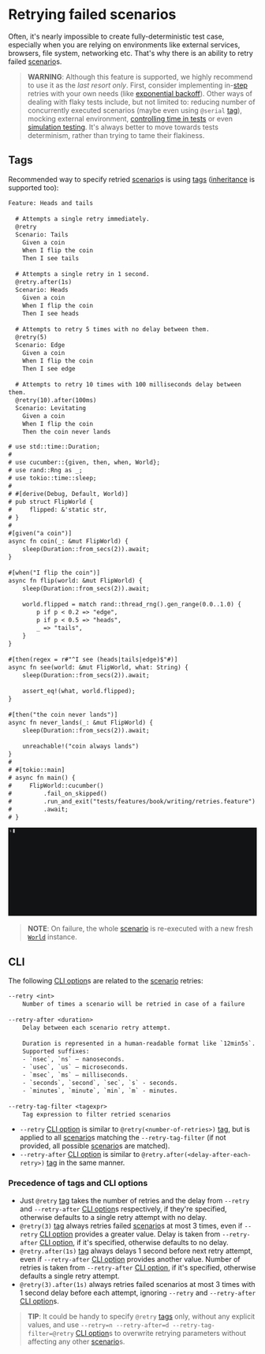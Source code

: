 Retrying failed scenarios
=========================

Often, it's nearly impossible to create fully-deterministic test case, especially when you are relying on environments like external services, browsers, file system, networking etc. That's why there is an ability to retry failed [scenario]s. 

> __WARNING__: Although this feature is supported, we highly recommend to use it as the _last resort only_. First, consider implementing in-[step] retries with your own needs (like [exponential backoff]). Other ways of dealing with flaky tests include, but not limited to: reducing number of concurrently executed scenarios (maybe even using `@serial` [tag]), mocking external environment, [controlling time in tests] or even [simulation testing]. It's always better to move towards tests determinism, rather than trying to tame their flakiness.




## Tags

Recommended way to specify retried [scenario]s is using [tags][tag] ([inheritance] is supported too):
```gherkin
Feature: Heads and tails

  # Attempts a single retry immediately.
  @retry
  Scenario: Tails
    Given a coin
    When I flip the coin
    Then I see tails
      
  # Attempts a single retry in 1 second.
  @retry.after(1s)
  Scenario: Heads
    Given a coin
    When I flip the coin
    Then I see heads

  # Attempts to retry 5 times with no delay between them.
  @retry(5)
  Scenario: Edge
    Given a coin
    When I flip the coin
    Then I see edge

  # Attempts to retry 10 times with 100 milliseconds delay between them.
  @retry(10).after(100ms)
  Scenario: Levitating
    Given a coin
    When I flip the coin
    Then the coin never lands
```
```rust,should_panic
# use std::time::Duration;
#
# use cucumber::{given, then, when, World};
# use rand::Rng as _;
# use tokio::time::sleep;
#
# #[derive(Debug, Default, World)]
# pub struct FlipWorld {
#     flipped: &'static str,
# }
#
#[given("a coin")]
async fn coin(_: &mut FlipWorld) {
    sleep(Duration::from_secs(2)).await;
}

#[when("I flip the coin")]
async fn flip(world: &mut FlipWorld) {
    sleep(Duration::from_secs(2)).await;

    world.flipped = match rand::thread_rng().gen_range(0.0..1.0) {
        p if p < 0.2 => "edge",
        p if p < 0.5 => "heads",
        _ => "tails",
    }
}

#[then(regex = r#"^I see (heads|tails|edge)$"#)]
async fn see(world: &mut FlipWorld, what: String) {
    sleep(Duration::from_secs(2)).await;

    assert_eq!(what, world.flipped);
}

#[then("the coin never lands")]
async fn never_lands(_: &mut FlipWorld) {
    sleep(Duration::from_secs(2)).await;

    unreachable!("coin always lands")
}
#
# #[tokio::main]
# async fn main() {
#     FlipWorld::cucumber()
#         .fail_on_skipped()
#         .run_and_exit("tests/features/book/writing/retries.feature")
#         .await;
# }
```
![record](../rec/writing_retries.gif)

> __NOTE__: On failure, the whole [scenario] is re-executed with a new fresh [`World`] instance. 




## CLI

The following [CLI option]s are related to the [scenario] retries:
```
--retry <int>
    Number of times a scenario will be retried in case of a failure

--retry-after <duration>
    Delay between each scenario retry attempt.
    
    Duration is represented in a human-readable format like `12min5s`.
    Supported suffixes:
    - `nsec`, `ns` — nanoseconds.
    - `usec`, `us` — microseconds.
    - `msec`, `ms` — milliseconds.
    - `seconds`, `second`, `sec`, `s` - seconds.
    - `minutes`, `minute`, `min`, `m` - minutes.

--retry-tag-filter <tagexpr>
    Tag expression to filter retried scenarios
```

- `--retry` [CLI option] is similar to `@retry(<number-of-retries>)` [tag], but is applied to all [scenario]s matching the `--retry-tag-filter` (if not provided, all possible [scenario]s are matched).
- `--retry-after` [CLI option] is similar to `@retry.after(<delay-after-each-retry>)` [tag] in the same manner.


### Precedence of tags and CLI options

- Just `@retry` [tag] takes the number of retries and the delay from `--retry` and `--retry-after` [CLI option]s respectively, if they're specified, otherwise defaults to a single retry attempt with no delay.
- `@retry(3)` [tag] always retries failed [scenario]s at most 3 times, even if `--retry` [CLI option] provides a greater value. Delay is taken from `--retry-after` [CLI option], if it's specified, otherwise defaults to no delay.
- `@retry.after(1s)` [tag] always delays 1 second before next retry attempt, even if `--retry-after` [CLI option] provides another value. Number of retries is taken from `--retry-after` [CLI option], if it's specified, otherwise defaults a single retry attempt.
- `@retry(3).after(1s)` always retries failed scenarios at most 3 times with 1 second delay before each attempt, ignoring `--retry` and `--retry-after` [CLI option]s.

> __TIP__: It could be handy to specify `@retry` [tags][tag] only, without any explicit values, and use `--retry=n --retry-after=d --retry-tag-filter=@retry` [CLI option]s to overwrite retrying parameters without affecting any other [scenario]s.




[`World`]: https://docs.rs/cucumber/latest/cucumber/trait.World.html
[CLI option]: ../cli.md
[controlling time in tests]: https://docs.rs/tokio/1.0/tokio/time/fn.pause.html
[exponential backoff]: https://en.wikipedia.org/wiki/Exponential_backoff
[inheritance]: tags.md#inheritance
[scenario]: https://cucumber.io/docs/gherkin/reference#example
[simulation testing]: https://github.com/madsys-dev/madsim
[step]: https://cucumber.io/docs/gherkin/reference#steps
[tag]: https://cucumber.io/docs/cucumber/api#tags
